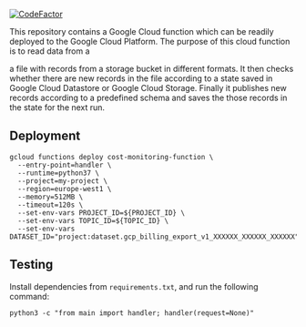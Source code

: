 [![CodeFactor](https://www.codefactor.io/repository/github/vwt-digital/dat-cost-control/badge)](https://www.codefactor.io/repository/github/vwt-digital/dat-cost-control)

This repository contains a Google Cloud function which can be readily deployed to the Google Cloud Platform. The purpose of this cloud function is to read data from a

a file with records from a storage bucket in different formats. It then checks whether there are new records in the file according to a state saved in Google Cloud Datastore or Google Cloud Storage. Finally it publishes new records according to a predefined schema and saves the those records in the state for the next run.

## Deployment

```
gcloud functions deploy cost-monitoring-function \
  --entry-point=handler \
  --runtime=python37 \
  --project=my-project \
  --region=europe-west1 \
  --memory=512MB \
  --timeout=120s \
  --set-env-vars PROJECT_ID=${PROJECT_ID} \
  --set-env-vars TOPIC_ID=${TOPIC_ID} \
  --set-env-vars DATASET_ID="project:dataset.gcp_billing_export_v1_XXXXXX_XXXXXX_XXXXXX"
```

## Testing

Install dependencies from `requirements.txt`, and run the following command:

```
python3 -c "from main import handler; handler(request=None)"
```
